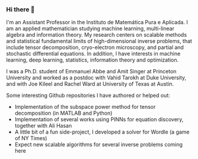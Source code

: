 ### Hi there 👋

I'm an Assistant Professor in the Instituto de Matemática Pura e Aplicada. I am an applied mathematician studying machine learning, multi-linear algebra and information theory. My research centers on scalable methods and statistical fundamental limits of high-dimensional inverse problems, that include tensor decomposition, cryo-electron microscopy, and partial and stochastic differential equations. In addition, I have interests in machine learning, deep learning, statistics, information theory and optimization.

​I was a Ph.D. student of Emmanuel Abbe and Amit Singer at Princeton University and worked as a postdoc with Vahid Tarokh at Duke University, and with Joe Kileel and Rachel Ward at University of Texas at Austin.

Some interesting Github repositories I have authored or helped out:
- Implementation of the subspace power method for tensor decomposition (in MATLAB and Python)
- Implementation of several works using PINNs for equation discovery, together with Ali Hasan
- A little bit of a fun side-project, I developed a solver for Wordle (a game of NY Times)
- Expect new scalable algorithms for several inverse problems coming here
